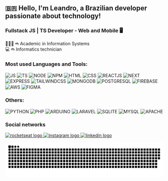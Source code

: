 ## 🇧🇷 Hello, I'm Leandro, a Brazilian developer passionate about technology! 
<h3 align="left">Fullstack JS | TS Developer - Web and Mobile 🖥️</h3>
👨🏼‍🎓 ➬ Academic in Information Systems<br>
💻 ➬ Informatics technician 

### Most used Languages and Tools:
  <div style="display: inline_block">
    <img align="center" alt="JS" height="38" width="40" src="https://cdn.jsdelivr.net/gh/devicons/devicon/icons/javascript/javascript-original.svg">
    <img align="center" alt="TS" height="38" width="40" src="https://cdn.jsdelivr.net/gh/devicons/devicon/icons/typescript/typescript-plain.svg">
    <img align="center" alt="NODE" height="38" width="40" src="https://cdn.jsdelivr.net/gh/devicons/devicon/icons/nodejs/nodejs-original.svg">
    <img align="center" alt="NPM" height="38" width="40" src="https://cdn.jsdelivr.net/gh/devicons/devicon/icons/npm/npm-original-wordmark.svg"> 
    <img align="center" alt="HTML" height="38" width="40" src="https://cdn.jsdelivr.net/gh/devicons/devicon/icons/html5/html5-original.svg">
    <img align="center" alt="CSS" height="38" width="40" src="https://cdn.jsdelivr.net/gh/devicons/devicon/icons/css3/css3-original.svg">
    <img align="center" alt="REACTJS" height="38" width="40" src="https://cdn.jsdelivr.net/gh/devicons/devicon/icons/react/react-original.svg">
    <img align="center" alt="NEXT" height="38" width="40" src="https://cdn.jsdelivr.net/gh/devicons/devicon/icons/nextjs/nextjs-original.svg">
    <img align="center" alt="EXPRESS" height="38" width="40" src="https://cdn.jsdelivr.net/gh/devicons/devicon/icons/express/express-original.svg"> 
    <img align="center" alt="TAILWINDCSS" height="38" width="40" src="https://cdn.jsdelivr.net/gh/devicons/devicon/icons/tailwindcss/tailwindcss-plain.svg">
    <img align="center" alt="MONGODB" height="38" width="40" src="https://cdn.jsdelivr.net/gh/devicons/devicon/icons/mongodb/mongodb-original.svg">
    <img align="center" alt="POSTGRESQL" height="38" width="40" src="https://cdn.jsdelivr.net/gh/devicons/devicon/icons/postgresql/postgresql-original.svg">
    <img align="center" alt="FIREBASE" height="38" width="40" src="https://cdn.jsdelivr.net/gh/devicons/devicon/icons/firebase/firebase-plain.svg">
    <img align="center" alt="AWS" height="38" width="40" src="https://cdn.jsdelivr.net/gh/devicons/devicon/icons/amazonwebservices/amazonwebservices-plain-wordmark.svg">
    <img align="center" alt="FIGMA" height="38" width="40" src="https://cdn.jsdelivr.net/gh/devicons/devicon/icons/figma/figma-original.svg">

  </div>
  
  ### Others:
  <div style="display: inline_block">
    <img align="center" alt="PYTHON" height="38" width="40" src="https://cdn.jsdelivr.net/gh/devicons/devicon/icons/python/python-original.svg">
    <img align="center" alt="PHP" height="38" width="40" src="https://cdn.jsdelivr.net/gh/devicons/devicon/icons/php/php-original.svg">
    <img align="center" alt="ARDUINO" height="38" width="40" src="https://cdn.jsdelivr.net/gh/devicons/devicon/icons/arduino/arduino-original.svg">
    <img align="center" alt="LARAVEL" height="38" width="40" src="https://cdn.jsdelivr.net/gh/devicons/devicon/icons/laravel/laravel-plain-wordmark.svg">
    <img align="center" alt="SQLITE" height="38" width="40" src="https://cdn.jsdelivr.net/gh/devicons/devicon/icons/sqlite/sqlite-original.svg">
    <img align="center" alt="MYSQL" height="38" width="40" src="https://cdn.jsdelivr.net/gh/devicons/devicon/icons/mysql/mysql-original.svg">
    <img align="center" alt="APACHE" height="38" width="40" src="https://cdn.jsdelivr.net/gh/devicons/devicon/icons/apache/apache-original.svg">
  </div>
 
 <h3 align="left">Social networks</h3>

<div align="left">
  <a href="https://app.rocketseat.com.br/me/lehinfo-felix" target="_blank">
    <img src="https://avatars.githubusercontent.com/u/28929274?s=200&v=4" width="30" height="40" alt="rocketseat logo"  />
  </a>
  <a href="https://www.instagram.com/lehfelix.io/" target="_blank">
    <img src="https://raw.githubusercontent.com/maurodesouza/profile-readme-generator/master/src/assets/icons/social/instagram/default.svg" width="30" height="40" alt="instagram logo"  />
  </a>
    <a href="https://www.linkedin.com/in/leandrofelix-dev/" target="_blank">
    <img src="https://raw.githubusercontent.com/maurodesouza/profile-readme-generator/master/src/assets/icons/social/linkedin/default.svg" width="30" height="40"   alt="linkedin logo"  />
  </a>
  
</div>
  
<!--   [![Leandro](https://cdn.discordapp.com/attachments/811800332006457356/992465710355861554/code.png)](https://www.lehinfo-felix.github.io/portfolio/)  -->

![Snake animation](https://github.com/lehinfo-felix/lehinfo-felix/blob/output/github-contribution-grid-snake.svg)
